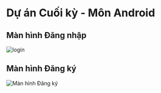 # Dự án Cuối kỳ - Môn Android

## Màn hình Đăng nhập
![login](https://github.com/user-attachments/assets/69253466-52a3-4e33-877d-6c05c3619bce)

## Màn hình Đăng ký
![Màn hình Đăng ký](https://github.com/user-attachments/assets/b80a8208-451c-46b7-a019-69d7d342c32f)

